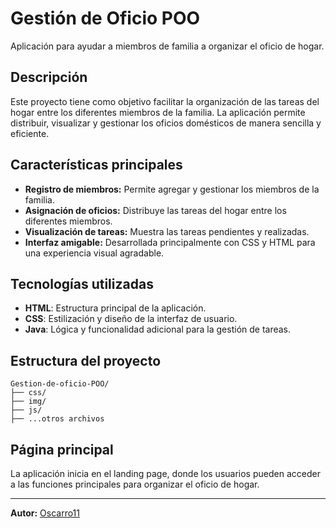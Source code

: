 # Gestión de Oficio POO

Aplicación para ayudar a miembros de familia a organizar el oficio de hogar.

## Descripción

Este proyecto tiene como objetivo facilitar la organización de las tareas del hogar entre los diferentes miembros de la familia. La aplicación permite distribuir, visualizar y gestionar los oficios domésticos de manera sencilla y eficiente.

## Características principales

- **Registro de miembros:** Permite agregar y gestionar los miembros de la familia.
- **Asignación de oficios:** Distribuye las tareas del hogar entre los diferentes miembros.
- **Visualización de tareas:** Muestra las tareas pendientes y realizadas.
- **Interfaz amigable:** Desarrollada principalmente con CSS y HTML para una experiencia visual agradable.

## Tecnologías utilizadas

- **HTML**: Estructura principal de la aplicación.
- **CSS**: Estilización y diseño de la interfaz de usuario.
- **Java**: Lógica y funcionalidad adicional para la gestión de tareas.

## Estructura del proyecto

```
Gestion-de-oficio-POO/
├── css/
├── img/
├── js/
├── ...otros archivos
```

## Página principal

La aplicación inicia en el landing page, donde los usuarios pueden acceder a las funciones principales para organizar el oficio de hogar.

---

**Autor:** [Oscarro11](https://github.com/Oscarro11)
